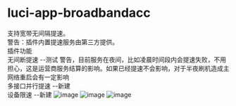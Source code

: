 # luci-app-broadbandacc
支持宽带无间隔提速。
<br/>警告：插件内置提速服务由第三方提供。
<br/>插件功能
<br/>无间断提速 --测试 警告，目前服务在夜间，比如凌晨时间段内会提速失败，不用担心，这是运营商服务结算的影响。如果已经提速不会影响，对于半夜刷机造成主网络重启会有一定影响
<br/>多接口并行提速 --新建
<br/>设备限速 --新建
![image](https://user-images.githubusercontent.com/76506087/215083005-dd24b6d9-3b63-4dbd-89ad-ca2fe6d9a3d6.png)
![image](https://user-images.githubusercontent.com/76506087/215083269-2b2a37e4-175c-4db4-adca-7a158d062aa3.png)
![image](https://user-images.githubusercontent.com/76506087/215083437-b5c852dc-f84f-4873-ae08-d43df9c14998.png)

